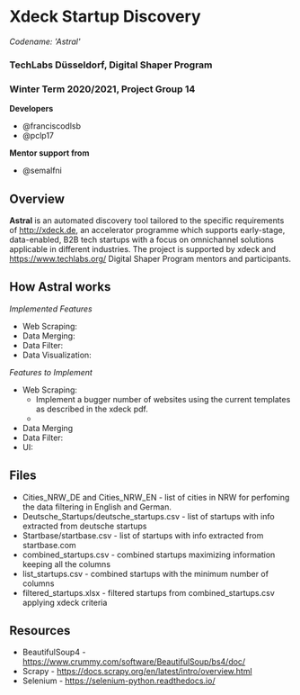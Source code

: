 # Xdeck Startup Discovery
*Codename: 'Astral'*

### TechLabs Düsseldorf, Digital Shaper Program
### Winter Term 2020/2021, Project Group 14

**Developers**
* @franciscodlsb
* @pclp17

**Mentor support from**
* @semalfni

## Overview

**Astral** is an automated discovery tool tailored to the specific requirements of http://xdeck.de, an accelerator programme which supports early-stage, data-enabled, B2B tech startups with a focus on omnichannel solutions applicable in different industries. The project is supported by xdeck and https://www.techlabs.org/ Digital Shaper Program mentors and participants.

## How Astral works

*Implemented Features*
- Web Scraping:
- Data Merging:
- Data Filter:
- Data Visualization:

*Features to Implement*
- Web Scraping: 
    * Implement a bugger number of websites using the current templates as described in the xdeck pdf.
    * 
- Data Merging
- Data Filter:
- UI:

## Files
- Cities_NRW_DE and Cities_NRW_EN - list of cities in NRW for perfoming the data filtering in English and German.
- Deutsche_Startups/deutsche_startups.csv - list of startups with info extracted from deutsche startups
- Startbase/startbase.csv - list of startups with info extracted from startbase.com
- combined_startups.csv - combined startups maximizing information keeping all the columns
- list_startups.csv - combined startups with the minimum number of columns
- filtered_startups.xlsx - filtered startups from combined_startups.csv applying xdeck criteria


## Resources
- BeautifulSoup4 - https://www.crummy.com/software/BeautifulSoup/bs4/doc/
- Scrapy - https://docs.scrapy.org/en/latest/intro/overview.html
- Selenium - https://selenium-python.readthedocs.io/


